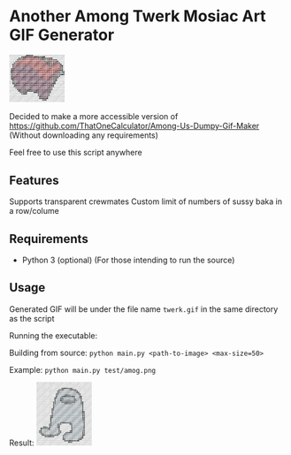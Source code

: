 # Another Among Twerk Mosiac Art GIF Generator

<img src="ass.gif" width="100">

Decided to make a more accessible version of https://github.com/ThatOneCalculator/Among-Us-Dumpy-Gif-Maker
(Without downloading any requirements)

Feel free to use this script anywhere

## Features
Supports transparent crewmates
Custom limit of numbers of sussy baka in a row/colume

## Requirements
- Python 3 (optional) (For those intending to run the source)

## Usage

Generated GIF will be under the file name `twerk.gif` in the same directory as the script

Running the executable:

Building from source:
`python main.py <path-to-image> <max-size=50>`

Example:
`python main.py test/amog.png`

Result:
<img src="amog.gif" width="100">